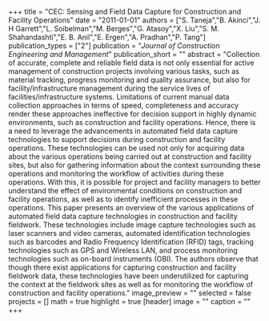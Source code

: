 +++
title = "CEC: Sensing and Field Data Capture for Construction and Facility Operations"
date = "2011-01-01"
authors = ["S. Taneja","B. Akinci","J. H Garrett","L. Soibelman","M. Berges","G. Atasoy","X. Liu","S. M. Shahandashti","E. B. Anil","E. Ergen","A. Pradhan","P. Tang"]
publication_types = ["2"]
publication = "_Journal of Construction Engineering and Management_"
publication_short = ""
abstract = "Collection of accurate, complete and reliable field data is not only essential for active management of construction projects involving various tasks, such as material tracking, progress monitoring and quality assurance, but also for facility/infrastructure management during the service lives of facilities/infrastructure systems. Limitations of current manual data collection approaches in terms of speed, completeness and accuracy render these approaches ineffective for decision support in highly dynamic environments, such as construction and facility operations. Hence, there is a need to leverage the advancements in automated field data capture technologies to support decisions during construction and facility operations. These technologies can be used not only for acquiring data about the various operations being carried out at construction and facility sites, but also for gathering information about the context surrounding these operations and monitoring the workflow of activities during these operations. With this, it is possible for project and facility managers to better understand the effect of environmental conditions on construction and facility operations, as well as to identify inefficient processes in these operations. This paper presents an overview of the various applications of automated field data capture technologies in construction and facility fieldwork. These technologies include image capture technologies such as laser scanners and video cameras, automated identification technologies such as barcodes and Radio Frequency Identification (RFID) tags, tracking technologies such as GPS and Wireless LAN, and process monitoring technologies such as on-board instruments (OBI). The authors observe that though there exist applications for capturing construction and facility fieldwork data, these technologies have been underutilized for capturing the context at the fieldwork sites as well as for monitoring the workflow of construction and facility operations."
image_preview = ""
selected = false
projects = []
math = true
highlight = true
[header]
image = ""
caption = ""
+++

